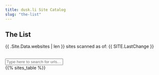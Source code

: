 ```yaml
---
title: dusk.li Site Catalog
slug: "the-list"
---
```


## The List

{{ .Site.Data.websites | len }} sites scanned as of: {{ SITE.LastChange }}

<br>
<input type="text" id="myInput" onkeyup="myFunction()" placeholder="Type here to search for urls..." title="Type in part of a url...">
<br>
{{% sites_table %}}

<script>
function myFunction() {
  var input, filter, table, tr, td, i, txtValue;
  input = document.getElementById("myInput");
  filter = input.value.toUpperCase();
  table = document.getElementById("myTable");
  tr = table.getElementsByTagName("tr");
  for (i = 0; i < tr.length; i++) {
    td = tr[i].getElementsByTagName("td")[1];
    if (td) {
      txtValue = td.textContent || td.innerText;
      if (txtValue.toUpperCase().indexOf(filter) > -1) {
        tr[i].style.display = "";
      } else {
        tr[i].style.display = "none";
      }
    }       
  }
}
</script>